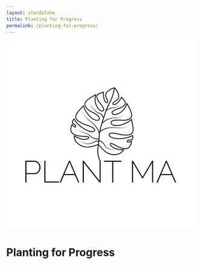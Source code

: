```yaml
---
layout: standalone
title: Planting for Progress
permalink: /planting-for-progress/
---
```

![logo](/assets/images/etsy-plant-ma-icon.jpg)

# Planting for Progress